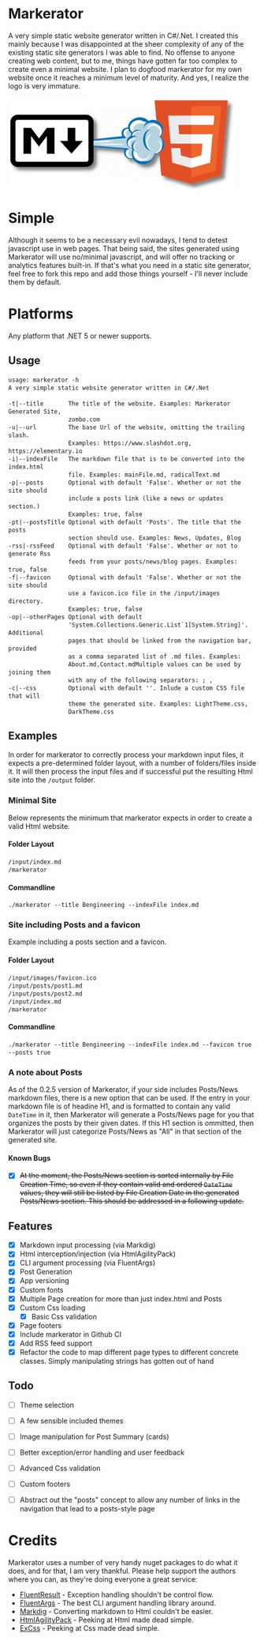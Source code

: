 # Markerator
A very simple static website generator written in C#/.Net. I created this mainly because I was disappointed at the sheer complexity of any of the existing static site generators I was able to find. No offense to anyone creating web content, but to me, things have gotten far too complex to create even a minimal website. I plan to dogfood markerator for my own website once it reaches a minimum level of maturity. And yes, I realize the logo is very immature.

![Markerator Logo](docs/images/markerator_logo_small.png)

# Simple
Although it seems to be a necessary evil nowadays, I tend to detest javascript use in web pages. That being said, the sites generated using Markerator will use no/minimal javascript, and will offer no tracking or analytics features built-in. If that's what you need in a static site generator, feel free to fork this repo and add those things yourself - I'll never include them by default.

# Platforms
Any platform that .NET 5 or newer supports.

## Usage
```
usage: markerator -h
A very simple static website generator written in C#/.Net

-t|--title       The title of the website. Examples: Markerator Generated Site, 
                 zombo.com
-u|--url         The base Url of the website, omitting the trailing slash. 
                 Examples: https://www.slashdot.org, https://elementary.io
-i|--indexFile   The markdown file that is to be converted into the index.html 
                 file. Examples: mainFile.md, radicalText.md
-p|--posts       Optional with default 'False'. Whether or not the site should 
                 include a posts link (like a news or updates section.) 
                 Examples: true, false
-pt|--postsTitle Optional with default 'Posts'. The title that the posts 
                 section should use. Examples: News, Updates, Blog
-rss|-rssFeed    Optional with default 'False'. Whether or not to generate Rss 
                 feeds from your posts/news/blog pages. Examples: true, false
-f|--favicon     Optional with default 'False'. Whether or not the site should 
                 use a favicon.ico file in the /input/images directory. 
                 Examples: true, false
-op|--otherPages Optional with default 
                 'System.Collections.Generic.List`1[System.String]'. Additional 
                 pages that should be linked from the navigation bar, provided 
                 as a comma separated list of .md files. Examples: 
                 About.md,Contact.mdMultiple values can be used by joining them 
                 with any of the following separators: ; ,
-c|--css         Optional with default ''. Inlude a custom CSS file that will 
                 theme the generated site. Examples: LightTheme.css, 
                 DarkTheme.css

```

## Examples
In order for markerator to correctly process your markdown input files, it expects a pre-determined folder layout, with a number of folders/files inside it. It will then process the input files and if successful put the resulting Html site into the `/output` folder.

### Minimal Site
Below represents the minimum that markerator expects in order to create a valid Html website.
#### Folder Layout
```
/input/index.md
/markerator
```

#### Commandline
```
./markerator --title Bengineering --indexFile index.md
```

### Site including Posts and a favicon
Example including a posts section and a favicon.

#### Folder Layout
```
/input/images/favicon.ico
/input/posts/post1.md
/input/posts/post2.md
/input/index.md
/markerator
```

#### Commandline
```
./markerator --title Bengineering --indexFile index.md --favicon true --posts true
```

### A note about Posts
As of the 0.2.5 version of Markerator, if your side includes Posts/News markdown files, there is a new option that can be used. If the entry in your markdown file is of headine H1, and is formatted to contain any valid `DateTime` in it, then Markerator will generate a Posts/News page for you that organizes the posts by their given dates. If this H1 section is ommitted, then Markerator will just categorize Posts/News as "All" in that section of the generated site.

#### Known Bugs
- [x] ~~At the moment, the Posts/News section is sorted internally by File Creation Time, so even if they contain valid and ordered `DateTime` values, they will still be listed by File Creation Date in the generated Posts/News section. This should be addressed in a following update.~~

## Features
- [x] Markdown input processing (via Markdig)
- [x] Html interception/injection (via HtmlAgilityPack)
- [x] CLI argument processing (via FluentArgs)
- [x] Post Generation
- [x] App versioning
- [x] Custom fonts
- [x] Multiple Page creation for more than just index.html and Posts
- [x] Custom Css loading
	- [x] Basic Css validation
- [x] Page footers
- [x] Include markerator in Github CI
- [x] Add RSS feed support 
- [x] Refactor the code to map different page types to different concrete classes. Simply manipulating strings has gotten out of hand

## Todo
- [ ] Theme selection
- [ ] A few sensible included themes
- [ ] Image manipulation for Post Summary (cards)
- [ ] Better exception/error handling and user feedback
- [ ] Advanced Css validation
- [ ] Custom footers
- [ ] Abstract out the "posts" concept to allow any number of links in the navigation that lead to a posts-style page



# Credits
Markerator uses a number of very handy nuget packages to do what it does, and for that, I am very thankful. Please help support the authors where you can, as they're doing everyone a great service:

* [FluentResult](https://github.com/altmann/FluentResults) - Exception handling shouldn't be control flow.
* [FluentArgs](https://github.com/kutoga/FluentArgs) - The best CLI argument handling library around.
* [Markdig](https://github.com/xoofx/markdig) - Converting markdown to Html couldn't be easier.
* [HtmlAgilityPack](https://github.com/zzzprojects/html-agility-pack) - Peeking at Html made dead simple.
* [ExCss](https://github.com/TylerBrinks/ExCSS) - Peeking at Css made dead simple.

